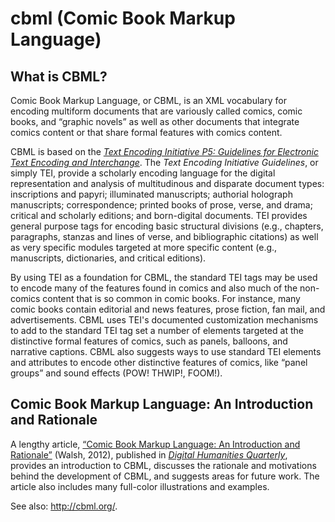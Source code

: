 # cbml (Comic Book Markup Language)

## What is CBML?

Comic Book Markup Language, or CBML, is an XML vocabulary for encoding multiform documents that are variously called comics, comic books, and “graphic novels” as well as other documents that integrate comics content or that share formal features with comics content.

CBML is based on the _[Text Encoding Initiative P5: Guidelines for Electronic Text Encoding and Interchange](http://www.tei-c.org/release/doc/tei-p5-doc/en/html/)_. The _Text Encoding Initiative Guidelines_, or simply TEI, provide a scholarly encoding language for the digital representation and analysis of multitudinous and disparate document types: inscriptions and papyri; illuminated manuscripts; authorial holograph manuscripts; correspondence; printed books of prose, verse, and drama; critical and scholarly editions; and born-digital documents. TEI provides general purpose tags for encoding basic structural divisions (e.g., chapters, paragraphs, stanzas and lines of verse, and bibliographic citations) as well as very specific modules targeted at more specific content (e.g., manuscripts, dictionaries, and critical editions).

By using TEI as a foundation for CBML, the standard TEI tags may be used to encode many of the features found in comics and also much of the non-comics content that is so common in comic books. For instance, many comic books contain editorial and news features, prose fiction, fan mail, and advertisements. CBML uses TEI's documented customization mechanisms to add to the standard TEI tag set a number of elements targeted at the distinctive formal features of comics, such as panels, balloons, and narrative captions. CBML also suggests ways to use standard TEI elements and attributes to encode other distinctive features of comics, like “panel groups” and sound effects (POW! THWIP!, FOOM!).


## Comic Book Markup Language: An Introduction and Rationale

A lengthy article, [“Comic Book Markup Language: An Introduction and Rationale”](http://www.digitalhumanities.org/dhq/vol/6/1/000117/000117.html) (Walsh, 2012), published in _[Digital Humanities Quarterly](http://digitalhumanities.org/dhq/)_, provides an introduction to CBML, discusses the rationale and motivations behind the development of CBML, and suggests areas for future work. The article also includes many full-color illustrations and examples.

See also: <http://cbml.org/>.
